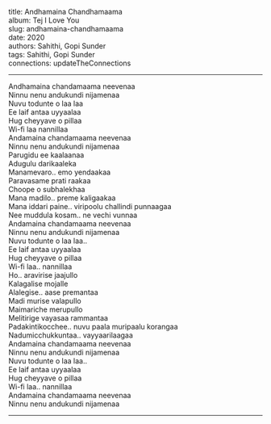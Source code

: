 title: Andhamaina Chandhamaama  
album: Tej I Love You  
slug: andhamaina-chandhamaama  
date: 2020  
authors: Sahithi, Gopi Sunder  
tags: Sahithi, Gopi Sunder  
connections: updateTheConnections  

------------

Andhamaina chandamaama neevenaa  
Ninnu nenu andukundi nijamenaa  
Nuvu todunte o laa laa  
Ee laif antaa uyyaalaa  
Hug cheyyave o pillaa  
Wi-fi laa nannillaa  
Andamaina chandamaama neevenaa  
Ninnu nenu andukundi nijamenaa  
Parugidu ee kaalaanaa  
Adugulu darikaaleka  
Manamevaro.. emo yendaakaa  
Paravasame prati raakaa  
Choope o subhalekhaa  
Mana madilo.. preme kaligaakaa  
Mana iddari paine.. viripoolu challindi punnaagaa  
Nee muddula kosam.. ne vechi vunnaa  
Andamaina chandamaama neevenaa  
Ninnu nenu andukundi nijamenaa  
Nuvu todunte o laa laa..  
Ee laif antaa uyyaalaa  
Hug cheyyave o pillaa  
Wi-fi laa.. nannillaa  
Ho.. aravirise jaajullo  
Kalagalise mojalle  
Alalegise.. aase premantaa  
Madi murise valapullo  
Maimariche merupullo  
Melitirige vayasaa rammantaa  
Padakintikocchee.. nuvu paala muripaalu korangaa  
Nadumicchukkuntaa.. vayyaarilaagaa  
Andamaina chandamaama neevenaa  
Ninnu nenu andukundi nijamenaa  
Nuvu todunte o laa laa..  
Ee laif antaa uyyaalaa  
Hug cheyyave o pillaa  
Wi-fi laa.. nannillaa  
Andamaina chandamaama neevenaa  
Ninnu nenu andukundi nijamenaa  


------------
